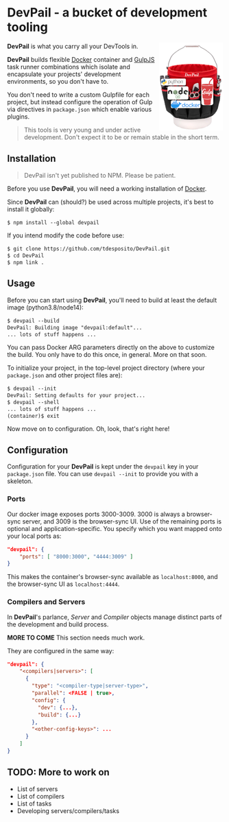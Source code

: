 # DevPail - a bucket of development tooling

**DevPail** is what you carry all your DevTools in.  <img align="right" alt="DevPail Logo" src="images/devpail-logo-150x205.png">

**DevPail** builds flexible [Docker](https://docker.com) container and
[GulpJS](https://gulpjs.com) task runner combinations which isolate and
encapsulate your projects' development environments, so you don't have to.

You don't need to write a custom Gulpfile for each project, but instead configure the operation of Gulp via directives in `package.json` which enable various plugins.

> This tools is very young and under active development. Don't expect it to be or remain stable in the short term.

## Installation

> DevPail isn't yet published to NPM. Please be patient.

Before you use **DevPail**, you will need a working installation of [Docker](https://www.docker.com).

Since **DevPail** can (should?) be used across multiple projects, it's best to install it globally:

```console
$ npm install --global devpail
```

If you intend modify the code before use:

```console
$ git clone https://github.com/tdesposito/DevPail.git
$ cd DevPail
$ npm link .
```

## Usage

Before you can start using **DevPail**, you'll need to build at least the default image (python3.8/node14):

```console
$ devpail --build
DevPail: Building image "devpail:default"...
... lots of stuff happens ...
```

You can pass Docker ARG parameters directly on the above to customize the build.
You only have to do this once, in general. More on that soon.

To initialize your project, in the top-level project directory (where your
`package.json` and other project files are):

```console
$ devpail --init
DevPail: Setting defaults for your project...
$ devpail --shell
... lots of stuff happens ...
(container)$ exit
```

Now move on to configuration. Oh, look, that's right here!

## Configuration

Configuration for your **DevPail** is kept under the `devpail` key in your
`package.json` file. You can use `devpail --init` to provide you with a
skeleton.

### Ports

Our docker image exposes ports 3000-3009. 3000 is always a browser-sync server,
and 3009 is the browser-sync UI. Use of the remaining ports is optional and
application-specific. You specify which you want mapped onto your local ports
as:

```json
"devpail": {
    "ports": [ "8000:3000", "4444:3009" ]
}
```

This makes the container's browser-sync available as `localhost:8000`, and the
browser-sync UI as `localhost:4444`.

### Compilers and Servers

In **DevPail**'s parlance, _Server_ and _Compiler_ objects manage distinct parts
of the development and build process.

**MORE TO COME** This section needs much work.

They are configured in the same way:
```JSON
"devpail": {
    "<compilers|servers>": [
      {
        "type": "<compiler-type|server-type>",
        "parallel": <FALSE | true>,
        "config": {
          "dev": {...},
          "build": {...}
        },
        "<other-config-keys>": ...
      }
    ]
}
```

## TODO: More to work on

* List of servers
* List of compilers
* List of tasks
* Developing servers/compilers/tasks
